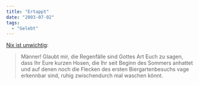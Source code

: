 ```yaml
---
title: "Ertappt"
date: "2003-07-02"
tags:
  - "Gelebt"
---
```


[Nix ist unwichtig](http://khae.antville.org/stories/436729/ "Nix ist unwichtig: Männer!"):

> Männer! Glaubt mir, die Regenfälle sind Gottes Art Euch zu sagen, dass Ihr Eure kurzen Hosen, die Ihr seit Beginn des Sommers anhattet und auf denen noch die Flecken des ersten Biergartenbesuchs vage erkennbar sind, ruhig zwischendurch mal waschen könnt.
